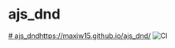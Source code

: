 
# ajs_dnd
[# ajs_dnd](https://maxiw15.github.io/ajs_dnd/)https://maxiw15.github.io/ajs_dnd/
![CI](https://github.com/maxiw15/ajs_dnd/actions/workflows/web.yml/badge.svg)

